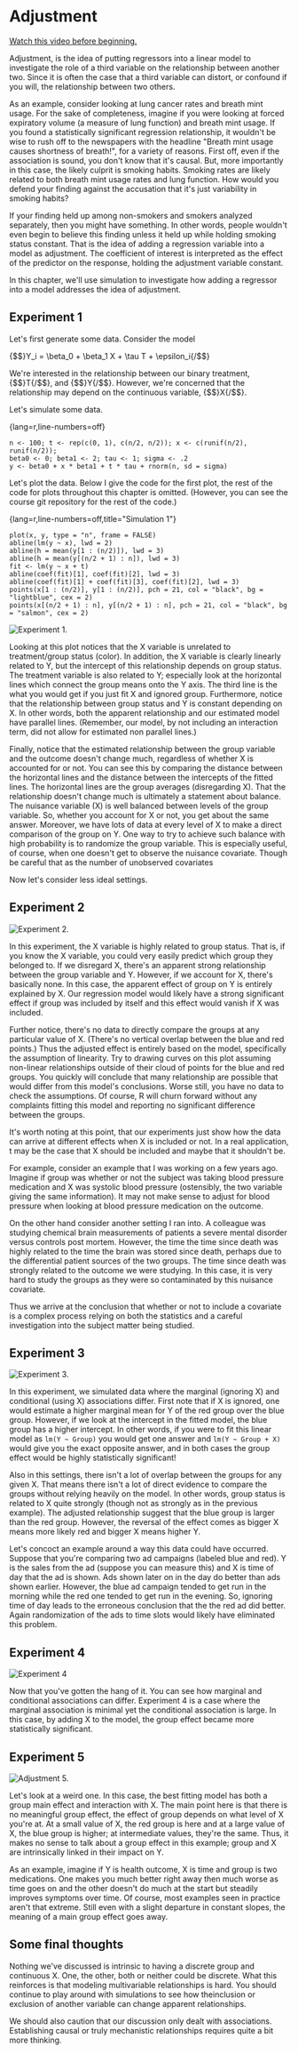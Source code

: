 # Adjustment

[Watch this video before beginning.](https://youtu.be/SFPM9IuP2m8)

Adjustment,
is the idea of putting regressors into a linear model
to investigate the role of a third variable on the relationship
between another two. Since it is often the case that
a third variable can distort, or confound if you will,
the relationship between two others.


As an example, consider looking at lung cancer rates and breath mint
usage. For the sake of completeness, imagine if you were looking
at forced expiratory volume (a measure of lung function) and breath
mint usage.  If you found a statistically significant regression relationship, it
wouldn't be wise to rush off to the newspapers with the headline
"Breath mint usage causes shortness of breath!", for a variety of reasons.
First off, even if the association is sound, you don't know that it's
causal. But, more importantly in this case, the likely culprit
is smoking habits. Smoking rates are likely related to both breath mint
usage rates and lung function. How would you defend your finding
against the accusation that it's just variability in smoking habits?

If your finding held up among non-smokers and smokers analyzed
separately, then you might have something. In other words, people
wouldn't even begin to believe this finding unless it held up
while holding smoking status constant. That is the idea of
adding a regression variable into a model as adjustment. The
coefficient of interest is interpreted as the effect of the
predictor on the response, holding the adjustment variable
constant.

In this chapter, we'll use simulation to
investigate how adding a regressor into a model addresses
the idea of adjustment.



## Experiment 1

Let's first generate some data. Consider the model

{$$}Y_i = \beta_0 + \beta_1 X + \tau T  + \epsilon_i{/$$}


We're interested in the relationship between our binary treatment,
{$$}T{/$$}, and
{$$}Y{/$$}. However, we're concerned that the relationship
may depend on the continuous variable, {$$}X{/$$}.

Let's simulate some data.

{lang=r,line-numbers=off}
~~~
n <- 100; t <- rep(c(0, 1), c(n/2, n/2)); x <- c(runif(n/2), runif(n/2));
beta0 <- 0; beta1 <- 2; tau <- 1; sigma <- .2
y <- beta0 + x * beta1 + t * tau + rnorm(n, sd = sigma)
~~~

Let's plot the data. Below I give the code for the first plot, the rest
of the code for plots throughout this chapter is omitted. (However,
you can see the course git repository for the rest of the code.)

{lang=r,line-numbers=off,title="Simulation 1"}
~~~
plot(x, y, type = "n", frame = FALSE)
abline(lm(y ~ x), lwd = 2)
abline(h = mean(y[1 : (n/2)]), lwd = 3)
abline(h = mean(y[(n/2 + 1) : n]), lwd = 3)
fit <- lm(y ~ x + t)
abline(coef(fit)[1], coef(fit)[2], lwd = 3)
abline(coef(fit)[1] + coef(fit)[3], coef(fit)[2], lwd = 3)
points(x[1 : (n/2)], y[1 : (n/2)], pch = 21, col = "black", bg = "lightblue", cex = 2)
points(x[(n/2 + 1) : n], y[(n/2 + 1) : n], pch = 21, col = "black", bg = "salmon", cex = 2)
~~~


![Experiment 1.](images/adjustment1.png)


Looking at this plot notices that the X variable is
unrelated to treatment/group status (color). In addition, the X variable
is clearly linearly related to Y, but the intercept
of this relationship depends on group status. The treatment variable is also
related to Y; especially look at the horizontal lines
which connect the group means onto the Y axis. The third line is the
what you would get if you just fit X and ignored group.
Furthermore, notice that the relationship between group status and Y is constant depending on X.
In other words, both the apparent relationship and our estimated model have parallel lines. (Remember, our
  model, by not including an interaction term, did not allow for estimated non parallel lines.)

Finally, notice that the estimated relationship between the group variable and the outcome doesn't
change much, regardless of whether X is accounted for or not. You can see this by comparing the
distance between the horizontal lines and the distance between the intercepts of the fitted lines. The horizontal lines are the group averages (disregarding X).
That the relationship doesn't change much is ultimately a statement about balance. The nuisance variable (X) is well balanced between
levels of the group variable. So, whether you account for X or not, you get about the same answer. Moreover, we have lots of data at every level of
X to make a direct comparison of the group on Y.
One way to try to achieve such balance with high probability is to randomize the group variable. This is especially useful,
of course, when one doesn't get to observe the nuisance covariate. Though be careful that as the number
of unobserved covariates

Now let's consider less ideal settings.


## Experiment 2

![Experiment 2.](images/adjustment2.png)

In this experiment, the X variable is highly related to group status.
That is, if you know the X variable, you could very easily predict
which group they belonged to. If we disregard X, there's an apparent
strong relationship between the group variable and Y. However, if
we account for X, there's basically none. In this case, the apparent
effect of group on Y is entirely explained by X. Our regression
model would likely have a strong significant effect if group was
included by itself and this effect would vanish if X was included.

Further notice, there's no data to directly compare the groups
at any particular value of X. (There's no vertical overlap
between the blue and red points.) Thus the adjusted effect
is entirely based on the model, specifically the assumption
of linearity. Try to drawing curves on this plot assuming
non-linear relationships outside of their cloud of points
for the blue and red groups. You quickly will conclude
that many relationship are possible that would differ
from this model's conclusions. Worse still, you have no data to
check the assumptions. Of course, R will churn forward without
any complaints fitting this model and reporting no significant
difference between the groups.

It's worth noting at this point, that our experiments
just show how the data can arrive at different effects
when X is included or not. In a real application,
t may be the case that X should be
included and maybe that it shouldn't be.

For example,
consider an example that I was working on a few years ago. Imagine
if group was whether or not the subject was
taking blood pressure medication and X was systolic blood pressure
(ostensibly, the two variable giving the same information). It may
not make sense to adjust for blood pressure when looking at blood
pressure medication on the outcome.

On the other hand consider another setting I ran into. A colleague
was studying chemical brain measurements
of patients a severe mental disorder versus controls post mortem.
However, the time the time since death was highly related
to the time the brain was stored since death, perhaps due to the differential patient sources of the two groups. The time since death was
strongly related to the outcome we were studying.
In this case, it is very hard to study the groups as they were so contaminated by this nuisance covariate.


Thus we arrive at the conclusion that whether or not to include
a covariate is a complex process relying on both the statistics and
a careful investigation into the subject matter being studied.

## Experiment 3

![Experiment 3.](images/adjustment3.png)

In this experiment, we simulated data where the marginal (ignoring X)
and conditional (using X) associations differ. First note that
if X is ignored, one would estimate a higher marginal mean for Y
of the red group over the blue group. However, if we look at the
intercept in the fitted model, the blue group has a higher
intercept. In other words, if you were to fit this linear
model as `lm(Y ~ Group)` you would get one answer and
`lm(Y ~ Group + X)` would give you the exact opposite answer,
and in both cases the group effect would be highly statistically
significant!

Also in this settings, there isn't a lot of overlap
between the groups for any given X. That means there
isn't a lot of direct evidence to compare the groups
without relying heavily on the model. In other words,
group status is related to X quite strongly (though not
  as strongly as in the previous example). The adjusted
relationship suggest that the blue group is larger
than the red group. However, the reversal
of the effect comes as
bigger X means more likely red and bigger X means
higher Y.

Let's concoct an example around a way this data could
have occurred. Suppose
that you're comparing two ad campaigns (labeled
blue and red). Y is the sales from the ad (suppose you can measure this)
and X is time of day that the ad is shown. Ads
shown later on in the day do better than ads
shown earlier. However, the blue ad campaign
tended to get run in the morning while the
red one tended to get run in the evening. So,
ignoring time of day leads to the erroneous
conclusion that the the red ad did better. Again
randomization of the ads to time slots would
likely have eliminated this problem.


## Experiment 4

![Experiment 4](images/adjustment4.png)

Now that you've gotten the hang of it. You can
see how marginal and conditional associations
can differ. Experiment 4 is a case where the marginal association
is minimal yet the conditional association is large.
In this case, by adding X to the model, the group
effect became more statistically significant.


## Experiment 5

![Adjustment 5.](images/adjustment5.png)

Let's look at a weird one. In this case,
the best fitting model has both a group main
effect and interaction with X. The main point here
is that there is no meaningful group effect, the
effect of group depends on what level of X you're
at. At a small value of X, the red group is here
and at a large value of X, the blue group is higher;
at intermediate values, they're the same. Thus, it
makes no sense to talk about a group effect in this
example; group and X are intrinsically linked in their
impact on Y.

As an example, imagine if Y is health outcome, X is time
and group is two medications. One makes you much better
right away then much worse as time goes on and the other
doesn't do much at the start but steadily improves symptoms
over time. Of course, most examples seen in practice aren't that
extreme. Still even with a slight departure in constant slopes,
the meaning of a main group effect goes away.


## Some final thoughts

Nothing we've discussed is intrinsic to having a discrete
group and continuous X. One, the other, both or neither
could be discrete. What this reinforces is that
modeling multivariable relationships is hard.
You should continue to play around with simulations to see how theinclusion or exclusion of another variable can
change apparent relationships.

We should also caution that our discussion only dealt with
associations. Establishing causal or truly mechanistic
relationships requires quite a bit more thinking.
